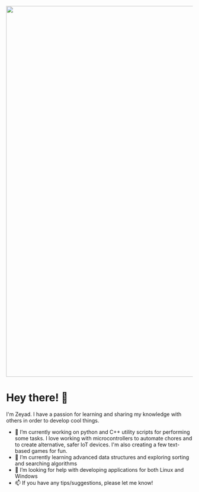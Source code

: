 <p align="center">
  <img src ="https://user-images.githubusercontent.com/54548478/124333686-d22a1180-db49-11eb-8690-3bcecc097d17.PNG" width = 1000/>
</p> 

# Hey there! 👋

I'm Zeyad. I have a passion for learning and sharing my knowledge with others in order to develop cool things. 

- 🔭 I’m currently working on python and C++ utility scripts for performing some tasks. I love working with microcontrollers to automate chores and to create alternative, safer IoT devices. I'm also creating a few text-based games for fun. 
- 🌱 I’m currently learning advanced data structures and exploring sorting and searching algorithms 
- 🤔 I’m looking for help with developing applications for both Linux and Windows
- 📫 If you have any tips/suggestions, please let me know!

<!--
**Zizo001/Zizo001** is a ✨ _special_ ✨ repository because its `README.md` (this file) appears on your GitHub profile.

Here are some ideas to get you started:

- 🔭 I’m currently working on ...
- 🌱 I’m currently learning ...
- 👯 I’m looking to collaborate on ...
- 🤔 I’m looking for help with ...
- 💬 Ask me about ...
- 📫 How to reach me: ...
- 😄 Pronouns: ...
- ⚡ Fun fact: ...
-->
